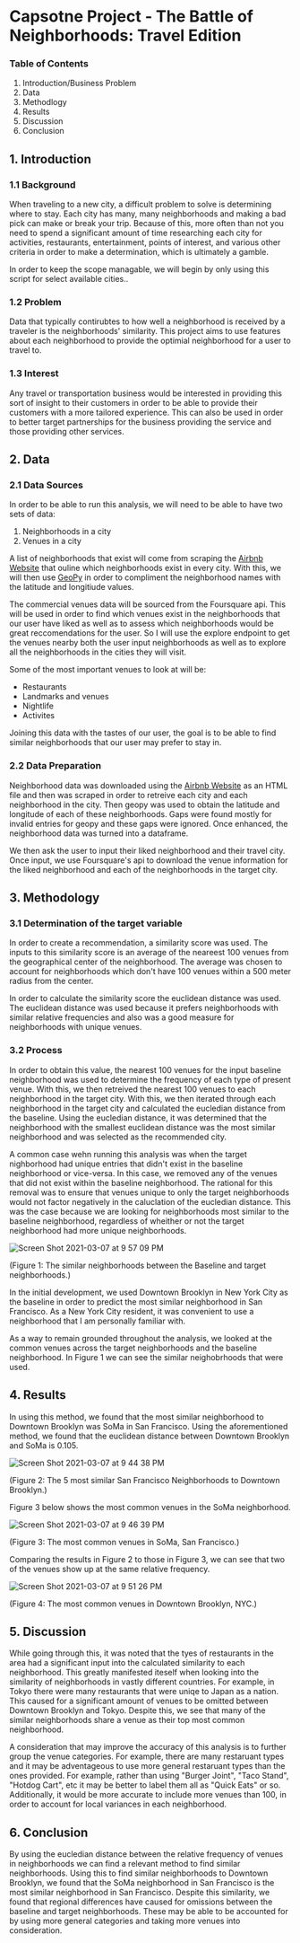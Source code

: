 # Capsotne Project - The Battle of Neighborhoods: Travel Edition

### Table of Contents
1. Introduction/Business Problem
2. Data
3. Methodlogy
4. Results
5. Discussion
6. Conclusion

## 1. Introduction
### 1.1 Background
When traveling to a new city, a difficult problem to solve is determining where to stay. Each city has many, many neighborhoods and making a bad pick can make or break your trip. Because of this, more often than not you need to spend a significant amount of time researching each city for activities, restaurants, entertainment, points of interest, and various other criteria in order to make a determination, which is ultimately a gamble.

In order to keep the scope managable, we will begin by only using this script for select available cities..

### 1.2 Problem
Data that typically contirubtes to how well a neighborhood is received by a traveler is the neighborhoods' similarity. This project aims to use features about each neighborhood to provide the optimial neighborhood for a user to travel to.

### 1.3 Interest
Any travel or transportation business would be interested in providing this sort of insight to their customers in order to be able to provide their customers with a more tailored experience. This can also be used in order to better target partnerships for the business providing the service and those providing other services.

## 2. Data
### 2.1 Data Sources
In order to be able to run this analysis, we will need to be able to have two sets of data:
1. Neighborhoods in a city
2. Venues in a city

A list of neighborhoods that exist will come from scraping the [Airbnb Website](https://www.airbnb.com/locations) that ouline which neighborhoods exist in every city. With this, we will then use [GeoPy](https://geopy.readthedocs.io/en/stable/) in order to compliment the neighborhood names with the latitude and longitiude values.

The commercial venues data  will be sourced from the Foursquare api. This will be used in order to find which venues exist in the neighborhoods that our user have liked as well as to assess which neighborhoods would be great reccomendations for the user. So I will use the explore endpoint to get the venues nearby both the user input neighborhoods as well as to explore all the neighborhoods in the cities they will visit.

Some of the most important venues to look at will be:
- Restaurants
- Landmarks and venues
- Nightlife
- Activites

Joining this data with the tastes of our user, the goal is to be able to find similar neighborhoods that our user may prefer to stay in.

### 2.2 Data Preparation
Neighborhood data was downloaded using the [Airbnb Website](https://www.airbnb.com/locations) as an HTML file and then was scraped in order to retreive each city and each neighborhood in the city. Then geopy was used to obtain the latitude and longitude of each of these neighborhoods. Gaps were found mostly for invalid entries for geopy and these gaps were ignored. Once enhanced, the neighborhood data was turned into a dataframe.

We then ask the user to input their liked neighborhood and their travel city. Once input, we use Foursquare's api to download the venue information for the liked neighborhood and each of the neighborhoods in the target city.

## 3. Methodology
### 3.1 Determination of the target variable
In order to create a recommendation, a similarity score was used. The inputs to this similarity score is an average of the neareest 100 venues from the geographical center of the neighborhood. The average was chosen to account for neighborhoods which don't have 100 venues within a 500 meter radius from the center.

In order to calculate the similarity score the euclidean distance was used. The euclidean distance was used because it prefers neighborhoods with similar relative frequencies and also was a good measure for neighborhoods with unique venues.

### 3.2 Process
In order to obtain this value, the nearest 100 venues for the input baseline neighborhood was used to determine the frequency of each type of present venue. With this, we then retreived the nearest 100 venues to each neighborhood in the target city. With this, we then iterated through each neighborhood in the target city and calculated the eucledian distance from the baseline. Using the eucledian distance, it was determined that the neighborhood with the smallest euclidean distance was the most similar neighborhood and was selected as the recommended city.

A common case wehn running this analysis was when the target nighborhood had unique entries that didn't exist in the baseline neighborhood or vice-versa. In this case, we removed any of the venues that did not exist within the baseline neighborhood. The rational for this removal was to ensure that venues unique to only the target neighborhoods would not factor negatively in the caluclation of the eucledian distance. This was the case because we are looking for neighborhoods most similar to the baseline neighborhood, regardless of wheither or not the target neighborhood had more unique neighborhoods.

![Screen Shot 2021-03-07 at 9 57 09 PM](https://user-images.githubusercontent.com/38566125/110269125-07a26200-7f91-11eb-82e0-fafa04e7427b.png)

(Figure 1: The similar neighborhoods between the Baseline and target neighborhoods.)

In the initial development, we used Downtown Brooklyn in New York City as the baseline in order to predict the most similar neighborhood in San Francisco. As a New York City resident, it was convenient to use a neighborhood that I am personally familiar with.

As a way to remain grounded throughout the analysis, we looked at the common venues across the target neighborhoods and the baseline neighborhood. In Figure 1 we can see the similar neighobrhoods that were used.

## 4. Results
In using this method, we found that the most similar neighborhood to Downtown Brooklyn was SoMa in San Francisco. Using the aforementioned method, we found that the euclidean distance between Downtown Brooklyn and SoMa is 0.105.

![Screen Shot 2021-03-07 at 9 44 38 PM](https://user-images.githubusercontent.com/38566125/110267756-70d4a600-7f8e-11eb-8c3d-45159d9e8fc7.png)

(Figure 2: The 5 most similar San Francisco Neighborhoods to Downtown Brooklyn.)

Figure 3 below shows the most common venues in the SoMa neighborhood.

![Screen Shot 2021-03-07 at 9 46 39 PM](https://user-images.githubusercontent.com/38566125/110268028-feb09100-7f8e-11eb-989c-42109b4cef92.png)

(Figure 3: The most common venues in SoMa, San Francisco.)

Comparing the results in Figure 2 to those in Figure 3, we can see that two of the venues show up at the same relative frequency.

![Screen Shot 2021-03-07 at 9 51 26 PM](https://user-images.githubusercontent.com/38566125/110268361-85656e00-7f8f-11eb-9a51-214ebb501f9c.png)

(Figure 4: The most common venues in Downtown Brooklyn, NYC.)

## 5. Discussion
While going through this, it was noted that the tyes of restaurants in the area had a significant input into the calculated similarity to each neighborhood. This greatly manifested iteself when looking into the similarity of neighborhoods in vastly different countries. For example, in Tokyo there were many restaurants that were uniqe to Japan as a nation. This caused for a significant amount of venues to be omitted between Downtown Brooklyn and Tokyo. Despite this, we see that many of the similar neighborhoods share a venue as their top most common neighborhood.

A consideration that may improve the accuracy of this analysis is to further group the venue categories. For example, there are many restaruant types and it may be adventageous to use more general restaruant types than the ones provided. For example, rather than using "Burger Joint", "Taco Stand", "Hotdog Cart", etc it may be better to label them all as "Quick Eats" or so. Additionally, it would be more accurate to include more venues than 100, in order to account for local variances in each neighborhood.

## 6. Conclusion
By using the eucledian distance between the relative frequency of venues in neighborhoods we can find a relevant method to find similar neighborhoods. Using this to find similar neighborhoods to Downtown Brooklyn, we found that the SoMa neighborhood in San Francisco is the most similar neighborhood in San Francisco. Despite this similarity, we found that regional differences have caused for omissions between the baseline and target neighborhoods. These may be able to be accounted for by using more general categories and taking more venues into consideration.

